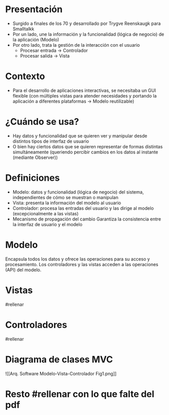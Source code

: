 # Presentación
- Surgido a finales de los 70 y desarrollado por Trygve Reenskaugk para Smalltalkk
- Por un lado, une la información y la funcionalidad (lógica de negocio) de la aplicación (Modelo)
- Por otro lado, trata la gestión de la interacción con el usuario
	- Procesar entrada -> Controlador
	- Procesar salida -> Vista
# Contexto 
- Para el desarrollo de aplicaciones interactivas, se necesitaba un GUI flexible (con múltiples vistas para atender necesidades y portando la aplicación a diferentes plataformas -> Modelo reutilizable)
# ¿Cuándo se usa?
- Hay datos y funcionalidad que se quieren ver y manipular desde distintos tipos de interfaz de usuario
- O bien hay ciertos datos que se quieren representar de formas distintas simultáneamente (queriendo percibir cambios en los datos al instante (mediante Observer))
# Definiciones
- Modelo: datos y funcionalidad (lógica de negocio) del sistema, independientes de cómo se muestran o manipulan
- Vista: presenta la información del modelo al usuario
- Controlador: procesa las entradas del usuario y las dirige al modelo (excepcionalmente a las vistas)
- Mecanismo de propagación del cambio Garantiza la consistencia entre la interfaz de usuario y el modelo
# Modelo
Encapsula todos los datos y ofrece las operaciones para su acceso y procesamiento. Los controladores y las vistas acceden a las operaciones (API) del modelo.
# Vistas
#rellenar 
# Controladores
#rellenar 
# Diagrama de clases MVC
![[Arq. Software Modelo-Vista-Controlador Fig1.png]]


# Resto #rellenar con lo que falte del pdf